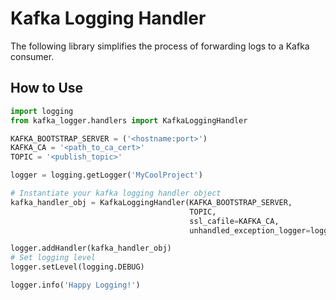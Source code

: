 Kafka Logging Handler
=====================

The following library simplifies the process of forwarding logs to a Kafka consumer.

How to Use
----------

```python
import logging
from kafka_logger.handlers import KafkaLoggingHandler

KAFKA_BOOTSTRAP_SERVER = ('<hostname:port>')
KAFKA_CA = '<path_to_ca_cert>'
TOPIC = '<publish_topic>'

logger = logging.getLogger('MyCoolProject')

# Instantiate your kafka logging handler object
kafka_handler_obj = KafkaLoggingHandler(KAFKA_BOOTSTRAP_SERVER,
                                        TOPIC,
                                        ssl_cafile=KAFKA_CA,
                                        unhandled_exception_logger=logger,)

logger.addHandler(kafka_handler_obj)
# Set logging level
logger.setLevel(logging.DEBUG)

logger.info('Happy Logging!')
```